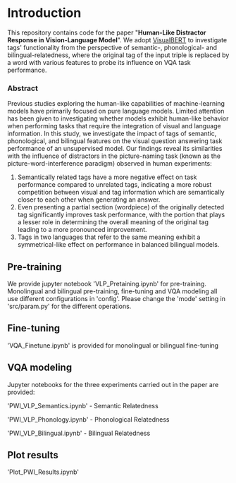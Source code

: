 




# Introduction 

This repository contains code for the paper "<b>Human-Like Distractor Response in Vision-Language Model</b>".
We adopt [VisualBERT](https://github.com/uclanlp/visualbert) to investigate tags' functionality from the perspective of semantic-, phonological- and bilingual-relatedness, where the original tag of the input triple is replaced by a word with various features to probe its influence on VQA task performance.

### Abstract 
Previous studies exploring the human-like capabilities of machine-learning models have primarily focused on pure language models.
Limited attention has been given to investigating whether models exhibit human-like behavior when performing tasks that require the integration of visual and language information.
In this study, we investigate the impact of tags of semantic, phonological, and bilingual features on the visual question answering task performance of an unsupervised model.
Our findings reveal its similarities with the influence of distractors in the picture-naming task (known as the picture-word-interference paradigm) observed in human experiments: 
1) Semantically related tags have a more negative effect on task performance compared to unrelated tags, indicating a more robust competition between visual and tag information which are semantically closer to each other when generating an answer. 
2) Even presenting a partial section (wordpiece) of the originally detected tag significantly improves task performance, with the portion that plays a lesser role in determining the overall meaning of the original tag leading to a more pronounced improvement. 
3) Tags in two languages that refer to the same meaning exhibit a symmetrical-like effect on performance in balanced bilingual models.


## Pre-training

We provide jupyter notebook 'VLP_Pretaining.ipynb' for pre-training. Monolingual and bilingual pre-training, fine-tuning and VQA modeling all use different configurations in 'config'. Please change the 'mode' setting in 'src/param.py' for the different operations. 

## Fine-tuning

'VQA_Finetune.ipynb' is provided for monolingual or bilingual fine-tuning

## VQA modeling

Jupyter notebooks for the three experiments carried out in the paper are provided:

'PWI_VLP_Semantics.ipynb' - Semantic Relatedness

'PWI_VLP_Phonology.ipynb' - Phonological Relatedness

'PWI_VLP_Bilingual.ipynb' - Bilingual Relatedness

## Plot results

'Plot_PWI_Results.ipynb'
